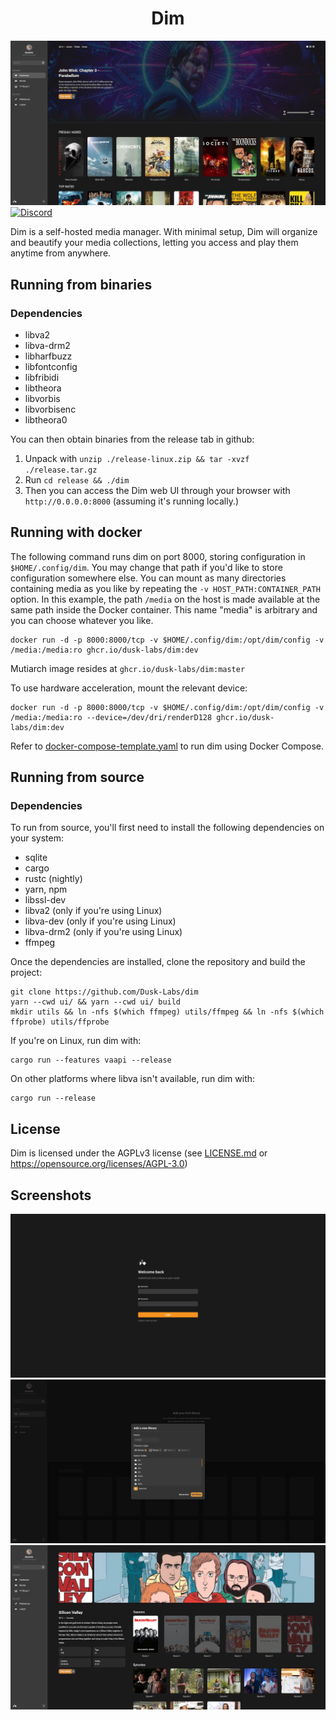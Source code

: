 <h1 align="center">Dim</h1>

![Dashboard](docs/design/dashboard.jpg)
[![Discord](https://img.shields.io/discord/834495310332035123)](https://discord.gg/gBPyQ7NVah)

Dim is a self-hosted media manager. With minimal setup, Dim will organize and beautify your media collections, letting you access and play them anytime from anywhere.

## Running from binaries

### Dependencies

* libva2
* libva-drm2
* libharfbuzz
* libfontconfig
* libfribidi
* libtheora
* libvorbis
* libvorbisenc
* libtheora0

You can then obtain binaries from the release tab in github:

1. Unpack with `unzip ./release-linux.zip && tar -xvzf ./release.tar.gz`
2. Run `cd release && ./dim`
3. Then you can access the Dim web UI through your browser with `http://0.0.0.0:8000` (assuming it's running locally.)

## Running with docker

The following command runs dim on port 8000, storing configuration in `$HOME/.config/dim`.
You may change that path if you'd like to store configuration somewhere else.
You can mount as many directories containing media as you like by repeating the `-v HOST_PATH:CONTAINER_PATH` option.
In this example, the path `/media` on the host is made available at the same path inside the Docker container.
This name "media" is arbitrary and you can choose whatever you like.

```
docker run -d -p 8000:8000/tcp -v $HOME/.config/dim:/opt/dim/config -v /media:/media:ro ghcr.io/dusk-labs/dim:dev
```
Mutiarch image resides at `ghcr.io/dusk-labs/dim:master`

To use hardware acceleration, mount the relevant device:

```
docker run -d -p 8000:8000/tcp -v $HOME/.config/dim:/opt/dim/config -v /media:/media:ro --device=/dev/dri/renderD128 ghcr.io/dusk-labs/dim:dev
```

Refer to [docker-compose-template.yaml](https://github.com/Dusk-Labs/dim/blob/master/docker-compose-template.yml) to run dim using Docker Compose.

## Running from source

### Dependencies

To run from source, you'll first need to install the following dependencies on your system:

* sqlite
* cargo
* rustc (nightly)
* yarn, npm
* libssl-dev
* libva2 (only if you're using Linux)
* libva-dev (only if you're using Linux)
* libva-drm2 (only if you're using Linux)
* ffmpeg

Once the dependencies are installed, clone the repository and build the project:

```
git clone https://github.com/Dusk-Labs/dim
yarn --cwd ui/ && yarn --cwd ui/ build
mkdir utils && ln -nfs $(which ffmpeg) utils/ffmpeg && ln -nfs $(which ffprobe) utils/ffprobe
```

If you're on Linux, run dim with:

```
cargo run --features vaapi --release
```

On other platforms where libva isn't available, run dim with:

```
cargo run --release
```

## License

Dim is licensed under the AGPLv3 license (see [LICENSE.md](LICENSE.md) or https://opensource.org/licenses/AGPL-3.0)

## Screenshots

![Login_Page](docs/design/login_page.png)
![Add_Library Modal](docs/design/add_library.png)
![Media_Page](docs/design/media_page.jpg)
